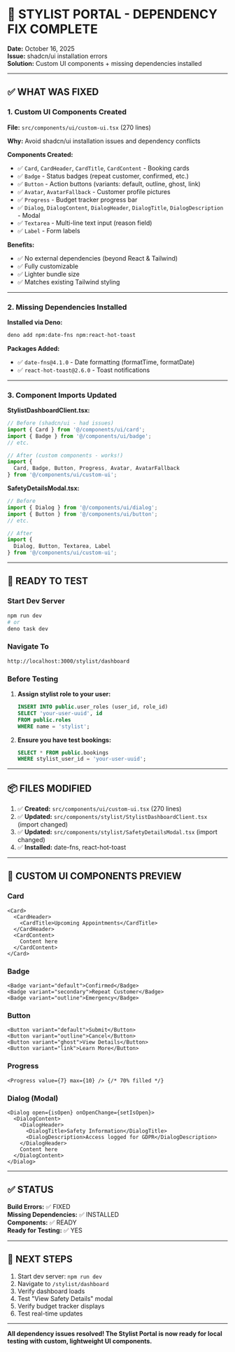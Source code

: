 # 🔧 STYLIST PORTAL - DEPENDENCY FIX COMPLETE

**Date:** October 16, 2025  
**Issue:** shadcn/ui installation errors  
**Solution:** Custom UI components + missing dependencies installed

---

## ✅ WHAT WAS FIXED

### 1. Custom UI Components Created

**File:** `src/components/ui/custom-ui.tsx` (270 lines)

**Why:** Avoid shadcn/ui installation issues and dependency conflicts

**Components Created:**
- ✅ `Card`, `CardHeader`, `CardTitle`, `CardContent` - Booking cards
- ✅ `Badge` - Status badges (repeat customer, confirmed, etc.)
- ✅ `Button` - Action buttons (variants: default, outline, ghost, link)
- ✅ `Avatar`, `AvatarFallback` - Customer profile pictures
- ✅ `Progress` - Budget tracker progress bar
- ✅ `Dialog`, `DialogContent`, `DialogHeader`, `DialogTitle`, `DialogDescription` - Modal
- ✅ `Textarea` - Multi-line text input (reason field)
- ✅ `Label` - Form labels

**Benefits:**
- ✅ No external dependencies (beyond React & Tailwind)
- ✅ Fully customizable
- ✅ Lighter bundle size
- ✅ Matches existing Tailwind styling

---

### 2. Missing Dependencies Installed

**Installed via Deno:**
```bash
deno add npm:date-fns npm:react-hot-toast
```

**Packages Added:**
- ✅ `date-fns@4.1.0` - Date formatting (formatTime, formatDate)
- ✅ `react-hot-toast@2.6.0` - Toast notifications

---

### 3. Component Imports Updated

**StylistDashboardClient.tsx:**
```typescript
// Before (shadcn/ui - had issues)
import { Card } from '@/components/ui/card';
import { Badge } from '@/components/ui/badge';
// etc.

// After (custom components - works!)
import { 
  Card, Badge, Button, Progress, Avatar, AvatarFallback
} from '@/components/ui/custom-ui';
```

**SafetyDetailsModal.tsx:**
```typescript
// Before
import { Dialog } from '@/components/ui/dialog';
import { Button } from '@/components/ui/button';
// etc.

// After
import {
  Dialog, Button, Textarea, Label
} from '@/components/ui/custom-ui';
```

---

## 🚀 READY TO TEST

### Start Dev Server

```bash
npm run dev
# or
deno task dev
```

### Navigate To

```
http://localhost:3000/stylist/dashboard
```

### Before Testing

1. **Assign stylist role to your user:**
   ```sql
   INSERT INTO public.user_roles (user_id, role_id)
   SELECT 'your-user-uuid', id 
   FROM public.roles 
   WHERE name = 'stylist';
   ```

2. **Ensure you have test bookings:**
   ```sql
   SELECT * FROM public.bookings 
   WHERE stylist_user_id = 'your-user-uuid';
   ```

---

## 📦 FILES MODIFIED

1. ✅ **Created:** `src/components/ui/custom-ui.tsx` (270 lines)
2. ✅ **Updated:** `src/components/stylist/StylistDashboardClient.tsx` (import changed)
3. ✅ **Updated:** `src/components/stylist/SafetyDetailsModal.tsx` (import changed)
4. ✅ **Installed:** date-fns, react-hot-toast

---

## 🎨 CUSTOM UI COMPONENTS PREVIEW

### Card
```tsx
<Card>
  <CardHeader>
    <CardTitle>Upcoming Appointments</CardTitle>
  </CardHeader>
  <CardContent>
    Content here
  </CardContent>
</Card>
```

### Badge
```tsx
<Badge variant="default">Confirmed</Badge>
<Badge variant="secondary">Repeat Customer</Badge>
<Badge variant="outline">Emergency</Badge>
```

### Button
```tsx
<Button variant="default">Submit</Button>
<Button variant="outline">Cancel</Button>
<Button variant="ghost">View Details</Button>
<Button variant="link">Learn More</Button>
```

### Progress
```tsx
<Progress value={7} max={10} /> {/* 70% filled */}
```

### Dialog (Modal)
```tsx
<Dialog open={isOpen} onOpenChange={setIsOpen}>
  <DialogContent>
    <DialogHeader>
      <DialogTitle>Safety Information</DialogTitle>
      <DialogDescription>Access logged for GDPR</DialogDescription>
    </DialogHeader>
    Content here
  </DialogContent>
</Dialog>
```

---

## ✅ STATUS

**Build Errors:** ✅ FIXED  
**Missing Dependencies:** ✅ INSTALLED  
**Components:** ✅ READY  
**Ready for Testing:** ✅ YES

---

## 🧪 NEXT STEPS

1. Start dev server: `npm run dev`
2. Navigate to `/stylist/dashboard`
3. Verify dashboard loads
4. Test "View Safety Details" modal
5. Verify budget tracker displays
6. Test real-time updates

---

**All dependency issues resolved! The Stylist Portal is now ready for local testing with custom, lightweight UI components.**
